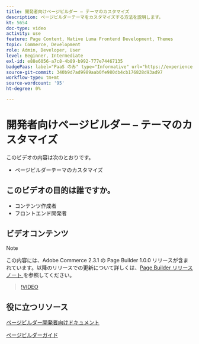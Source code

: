 ```yaml
---
title: 開発者向けページビルダー – テーマのカスタマイズ
description: ページビルダーテーマをカスタマイズする方法を説明します。
kt: 5654
doc-type: video
activity: use
feature: Page Content, Native Luma Frontend Development, Themes
topic: Commerce, Development
role: Admin, Developer, User
level: Beginner, Intermediate
exl-id: e88e6056-a7c8-4b89-b992-777e74467135
badgePaas: label="PaaS のみ" type="Informative" url="https://experienceleague.adobe.com/en/docs/commerce/user-guides/product-solutions" tooltip="Adobe Commerce on Cloud プロジェクト（Adobeが管理する PaaS インフラストラクチャ）およびオンプレミスプロジェクトにのみ適用されます。"
source-git-commit: 340b9d7ad9989aab0fe980db4cb176828d93ad97
workflow-type: tm+mt
source-wordcount: '95'
ht-degree: 0%

---
```


# 開発者向けページビルダー – テーマのカスタマイズ

このビデオの内容は次のとおりです。

- ページビルダーテーマのカスタマイズ

## このビデオの目的は誰ですか。

- コンテンツ作成者
- フロントエンド開発者

## ビデオコンテンツ

>[!NOTE]
>
>この内容には、Adobe Commerce 2.3.1 の Page Builder 1.0.0 リリースが含まれています。以降のリリースでの更新について詳しくは、[Page Builder リリースノート ](https://experienceleague.adobe.com/docs/commerce-admin/page-builder/release-notes.html) を参照してください。

>[!VIDEO](https://video.tv.adobe.com/v/35713?quality=12&learn=on)

## 役に立つリソース

[ ページビルダー開発者向けドキュメント ](https://developer.adobe.com/commerce/frontend-core/page-builder/)

[ ページビルダーガイド ](https://experienceleague.adobe.com/docs/commerce-admin/page-builder/introduction.html)